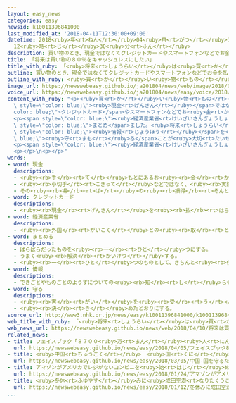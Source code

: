 ```yaml
---
layout: easy_news
categories: easy
newsid: k10011396841000
last_modified_at: '2018-04-11T12:30:00+09:00'
datetime: 2018<ruby>年<rt>ねん</rt></ruby>04<ruby>月<rt>がつ</rt></ruby>11<ruby>日<rt>にち</rt></ruby>
  12<ruby>時<rt>じ</rt></ruby>30<ruby>分<rt>ふん</rt></ruby>
description: 買い物のとき、現金ではなくてクレジットカードやスマートフォンなどでお金を払うことを「キャッシュレス」と言います。
title: 「将来は買い物の８０％をキャッシュレスにしたい」
title_with_ruby: 「<ruby>将来<rt>しょうらい</rt></ruby>は<ruby>買<rt>か</rt></ruby>い<ruby>物<rt>もの</rt></ruby>の８０％をキャッシュレスにしたい」
outline: 買い物のとき、現金ではなくてクレジットカードやスマートフォンなどでお金を払うことを「キャッシュレス」と言います。
outline_with_ruby: <ruby>買<rt>か</rt></ruby>い<ruby>物<rt>もの</rt></ruby>のとき、<ruby>現金<rt>げんきん</rt></ruby>ではなくてクレジットカードやスマートフォンなどでお<ruby>金<rt>かね</rt></ruby>を<ruby>払<rt>はら</rt></ruby>うことを「キャッシュレス」と<ruby>言<rt>い</rt></ruby>います。
image_url: https://newswebeasy.github.io/ja201804/news/web/image/2018/04/10/K10011396841_1804100446_1804100456_01_03.jpg
voice_url: https://newswebeasy.github.io/ja201804/news/easy/voice/2018/04/11/k10011396841000.mp4
content_with_ruby: "<p><ruby>買<rt>か</rt></ruby>い<ruby>物<rt>もの</rt></ruby>のとき、<span\
  \ style=\"color: blue;\"><ruby>現金<rt>げんきん</rt></ruby></span>ではなくて<span style=\"\
  color: blue;\">クレジットカード</span>やスマートフォンなどでお<ruby>金<rt>かね</rt></ruby>を<ruby>払<rt>はら</rt></ruby>うことを「キャッシュレス」と<ruby>言<rt>い</rt></ruby>います。キャッシュレスは<ruby>働<rt>はたら</rt></ruby>く<ruby>人<rt>ひと</rt></ruby>が<ruby>足<rt>た</rt></ruby>りない<ruby>店<rt>みせ</rt></ruby>などで<ruby>役<rt>やく</rt></ruby>に<ruby>立<rt>た</rt></ruby>ちます。しかし、<ruby>日本<rt>にっぽん</rt></ruby>ではキャッシュレスの<ruby>利用<rt>りよう</rt></ruby>は２０％ぐらいで、<ruby>韓国<rt>かんこく</rt></ruby>や<ruby>中国<rt>ちゅうごく</rt></ruby>、アメリカなどと<ruby>比<rt>くら</rt></ruby>べるとまだ<ruby>多<rt>おお</rt></ruby>くありません。</p>\n\
  <p><span style=\"color: blue;\"><ruby>経済産業省<rt>けいざいさんぎょうしょう</rt></ruby></span>は２０２５<ruby>年<rt>ねん</rt></ruby>にキャッシュレスを４０％にするという<ruby>意見<rt>いけん</rt></ruby>を<span\
  \ style=\"color: blue;\">まとめ</span>ました。<ruby>将来<rt>しょうらい</rt></ruby>は８０％にしたいと<ruby>考<rt>かんが</rt></ruby>えています。そのために、<ruby>利用<rt>りよう</rt></ruby>した<ruby>人<rt>ひと</rt></ruby>の<span\
  \ style=\"color: blue;\"><ruby>情報<rt>じょうほう</rt></ruby></span>を<span style=\"color:\
  \ blue;\"><ruby>守<rt>まも</rt></ruby>る</span>ことが<ruby>大切<rt>たいせつ</rt></ruby>だと<ruby>言<rt>い</rt></ruby>っています。</p>\n\
  <p><span style=\"color: blue;\"><ruby>経済産業省<rt>けいざいさんぎょうしょう</rt></ruby></span>はキャッシュレスを<ruby>多<rt>おお</rt></ruby>くするためにどうしたらいいか、これからいろいろな<ruby>会社<rt>かいしゃ</rt></ruby>と<ruby>相談<rt>そうだん</rt></ruby>することにしています。</p>\n\
  <p></p>\n<p></p>"
words:
- word: 現金
  descriptions:
  - <ruby><rb>手</rb><rt>て</rt></ruby>もとにあるお<ruby><rb>金</rb><rt>かね</rt></ruby>。
  - <ruby><rb>小切手</rb><rt>こぎって</rt></ruby>などではなく、<ruby><rb>実際</rb><rt>じっさい</rt></ruby>のお<ruby><rb>金</rb><rt>かね</rt></ruby>。
  - その<ruby><rb>場</rb><rt>ば</rt></ruby>の<ruby><rb>損得</rb><rt>そんとく</rt></ruby>で、<ruby><rb>考</rb><rt>かんが</rt></ruby>えを<ruby><rb>変</rb><rt>か</rt></ruby>えるようす。
- word: クレジットカード
  descriptions:
  - <ruby><rb>現金</rb><rt>げんきん</rt></ruby>を<ruby><rb>払</rb><rt>はら</rt></ruby>わなくても、<ruby><rb>後払</rb><rt>あとばら</rt></ruby>いで<ruby><rb>買</rb><rt>か</rt></ruby>い<ruby><rb>物</rb><rt>もの</rt></ruby>をすることができるカード。
- word: 経済産業省
  descriptions:
  - <ruby><rb>外国</rb><rt>がいこく</rt></ruby>との<ruby><rb>取</rb><rt>と</rt></ruby>り<ruby><rb>引</rb><rt>ひ</rt></ruby>きや、<ruby><rb>商業</rb><rt>しょうぎょう</rt></ruby>・<ruby><rb>工業</rb><rt>こうぎょう</rt></ruby>などの<ruby><rb>産業</rb><rt>さんぎょう</rt></ruby>をさかんにするための<ruby><rb>仕事</rb><rt>しごと</rt></ruby>をする<ruby><rb>国</rb><rt>くに</rt></ruby>の<ruby><rb>役所</rb><rt>やくしょ</rt></ruby>。<ruby><rb>経産省</rb><rt>けいさんしょう</rt></ruby>。
- word: まとめる
  descriptions:
  - ばらばらだったものを<ruby><rb>一</rb><rt>ひと</rt></ruby>つにする。
  - うまく<ruby><rb>解決</rb><rt>かいけつ</rt></ruby>する。
  - <ruby><rb>一</rb><rt>ひと</rt></ruby>つのものとして、きちんと<ruby><rb>仕上</rb><rt>しあ</rt></ruby>げる。
- word: 情報
  descriptions:
  - できごとやものごとのようすについての<ruby><rb>知</rb><rt>し</rt></ruby>らせ。
- word: 守る
  descriptions:
  - <ruby><rb>害</rb><rt>がい</rt></ruby>を<ruby><rb>受</rb><rt>う</rt></ruby>けないように、<ruby><rb>防</rb><rt>ふせ</rt></ruby>ぐ。
  - <ruby><rb>決</rb><rt>き</rt></ruby>めたとおりにする。
source_url: http://www3.nhk.or.jp/news/easy/k10011396841000/k10011396841000.html
web_title_with_ruby: 「<ruby>将来<rt>しょうらい</rt></ruby>は<ruby>買<rt>か</rt></ruby>い<ruby>物<rt>もの</rt></ruby>の80％を<ruby>キャッシュレス<rt>きゃっしゅれす</rt></ruby>で」<ruby>経産省<rt>けいさんしょう</rt></ruby>が<ruby>提言<rt>ていげん</rt></ruby>
web_news_url: https://newswebeasy.github.io/news/web/2018/04/10/将来は買い物の80をキャッシュレスで経産省が提言
related_news:
- title: フェイスブック「８７００<ruby>万<rt>まん</rt></ruby><ruby>人<rt>にん</rt></ruby>の<ruby>情報<rt>じょうほう</rt></ruby>が<ruby>不正<rt>ふせい</rt></ruby>に<ruby>使<rt>つか</rt></ruby>われた」
  url: https://newswebeasy.github.io/news/easy/2018/04/05/フェイスブック8700万人の情報が不正に使われた
- title: <ruby>中国<rt>ちゅうごく</rt></ruby>　<ruby>国<rt>くに</rt></ruby>を<ruby>守<rt>まも</rt></ruby>るために<ruby>使<rt>つか</rt></ruby>うお<ruby>金<rt>かね</rt></ruby>は<ruby>去年<rt>きょねん</rt></ruby>より８％<ruby>増<rt>ふ</rt></ruby>える
  url: https://newswebeasy.github.io/news/easy/2018/03/05/中国-国を守るために使うお金は去年より8増える
- title: アマゾンがアメリカでレジがないコンビニを<ruby>始<rt>はじ</rt></ruby>める
  url: https://newswebeasy.github.io/news/easy/2018/01/24/アマゾンがアメリカでレジがないコンビニを始める
- title: <ruby>冬休<rt>ふゆやす</rt></ruby>みに<ruby>成田空港<rt>なりたくうこう</rt></ruby>の<ruby>国際線<rt>こくさいせん</rt></ruby>を<ruby>利用<rt>りよう</rt></ruby>した<ruby>人<rt>ひと</rt></ruby>は１１４<ruby>万<rt>まん</rt></ruby><ruby>人<rt>にん</rt></ruby>
  url: https://newswebeasy.github.io/news/easy/2018/01/12/冬休みに成田空港の国際線を利用した人は114万人
...
```

